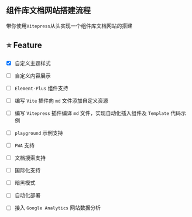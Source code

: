 ## 组件库文档网站搭建流程

带你使用`Vitepress`从头实现一个组件库文档网站的搭建

## ⭐️ Feature

- [x] 自定义主题样式

- [ ] 自定义内容展示

- [ ] `Element-Plus` 组件支持

- [ ] 编写 `Vite` 插件向 `md` 文件添加自定义资源

- [ ] 编写 `Vitepress` 插件编译 `md` 文件，实现自动化插入组件及 `Template` 代码示例

- [ ] `playground` 示例支持

- [ ] `PWA` 支持

- [ ] 文档搜索支持

- [ ] 国际化支持

- [ ] 暗黑模式

- [ ] 自动化部署

- [ ] 接入 `Google Analytics` 网站数据分析
